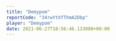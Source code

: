 ```yaml
---
title: "Demypom"
reportCode: "34rwYtXfThmA2Dbp"
player: "Demypom"
date: 2021-06-27T18:56:46.133000+00:00
---
```

